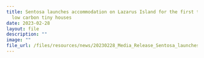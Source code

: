 ```yaml
---
title: Sentosa launches accommodation on Lazarus Island for the first time with
  low carbon tiny houses
date: 2023-02-28
layout: file
description: ""
image: ""
file_url: /files/resources/news/20230228_Media_Release_Sentosa_launches_accommodation_on_Lazarus_Island_for_the_first_time.pdf
---
```

